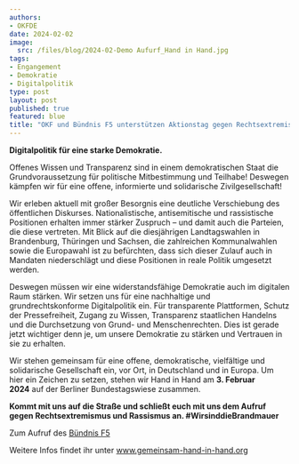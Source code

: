 ```yaml
---
authors:
- OKFDE
date: 2024-02-02
image: 
  src: /files/blog/2024-02-Demo Aufurf_Hand in Hand.jpg
tags:
- Engangement
- Demokratie
- Digitalpolitik
type: post
layout: post
published: true
featured: blue
title: "OKF und Bündnis F5 unterstützen Aktionstag gegen Rechtsextremismus und Rassismus"
---
```


**Digitalpolitik für eine starke Demokratie.**

Offenes Wissen und Transparenz sind in einem demokratischen Staat die Grundvoraussetzung für politische Mitbestimmung und Teilhabe! Deswegen kämpfen wir für eine offene, informierte und solidarische Zivilgesellschaft!

Wir erleben aktuell mit großer Besorgnis eine deutliche Verschiebung des öffentlichen Diskurses. Nationalistische, antisemitische und rassistische Positionen erhalten immer stärker Zuspruch – und damit auch die Parteien, die diese vertreten. Mit Blick auf die diesjährigen Landtagswahlen in Brandenburg, Thüringen und Sachsen, die zahlreichen Kommunalwahlen sowie die Europawahl ist zu befürchten, dass sich dieser Zulauf auch in Mandaten niederschlägt und diese Positionen in reale Politik umgesetzt werden.

Deswegen müssen wir eine widerstandsfähige Demokratie auch im digitalen Raum stärken. Wir setzen uns für eine nachhaltige und grundrechtskonforme Digitalpolitik ein. Für transparente Plattformen, Schutz der Pressefreiheit, Zugang zu Wissen, Transparenz staatlichen Handelns und die Durchsetzung von Grund- und Menschenrechten. Dies ist gerade jetzt wichtiger denn je, um unsere Demokratie zu stärken und Vertrauen in sie zu erhalten.


Wir stehen gemeinsam für eine offene, demokratische, vielfältige und solidarische Gesellschaft ein, vor Ort, in Deutschland und in Europa. Um hier ein Zeichen zu setzen, stehen wir Hand in Hand am **3. Februar 2024** auf der Berliner Bundestagswiese zusammen.

**Kommt mit uns auf die Straße und schließt euch mit uns dem Aufruf gegen Rechtsextremismus und Rassismus an. #WirsinddieBrandmauer**



Zum Aufruf des [Bündnis F5](https://buendnis-f5.de/publikationen/2024-02-01-resilientedemokratie)

Weitere Infos findet ihr unter www.gemeinsam-hand-in-hand.org


